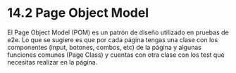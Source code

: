 # 14.2 Page Object Model

El Page Object Model \(POM\) es un patrón de diseño utilizado en pruebas de e2e. Lo que se sugiere es que por cada página tengas una clase con los componentes  \(input, botones, combos, etc\) de la página y algunas funciones comunes \(Page Class\) y cuentas con otra clase con los test que necesitas realizar en la página.

